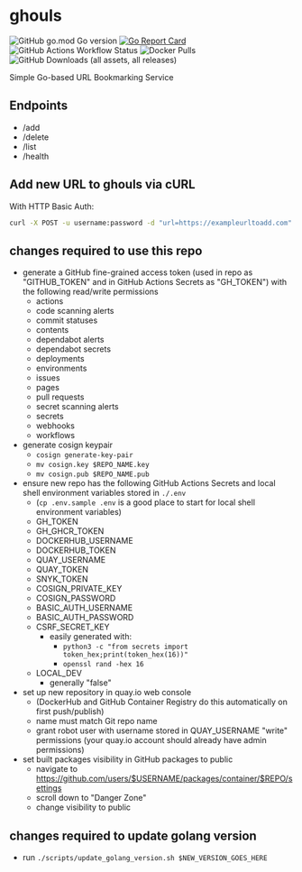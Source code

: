 # ghouls

![GitHub go.mod Go version](https://img.shields.io/github/go-mod/go-version/toozej/ghouls)
[![Go Report Card](https://goreportcard.com/badge/github.com/toozej/ghouls)](https://goreportcard.com/report/github.com/toozej/ghouls)
![GitHub Actions Workflow Status](https://img.shields.io/github/actions/workflow/status/toozej/ghouls/cicd.yaml)
![Docker Pulls](https://img.shields.io/docker/pulls/toozej/ghouls)
![GitHub Downloads (all assets, all releases)](https://img.shields.io/github/downloads/toozej/ghouls/total)

Simple Go-based URL Bookmarking Service

## Endpoints
- /add
- /delete
- /list
- /health

## Add new URL to ghouls via cURL
With HTTP Basic Auth:
```bash
curl -X POST -u username:password -d "url=https://exampleurltoadd.com" http://ghouls-hostname-here/add
```

## changes required to use this repo
- generate a GitHub fine-grained access token (used in repo as "GITHUB_TOKEN" and in GitHub Actions Secrets as "GH_TOKEN") with the following read/write permissions
    - actions
    - code scanning alerts
    - commit statuses
    - contents
    - dependabot alerts
    - dependabot secrets
    - deployments
    - environments
    - issues
    - pages
    - pull requests
    - secret scanning alerts
    - secrets
    - webhooks
    - workflows
- generate cosign keypair
    - `cosign generate-key-pair`
    - `mv cosign.key $REPO_NAME.key`
    - `mv cosign.pub $REPO_NAME.pub`
- ensure new repo has the following GitHub Actions Secrets and local shell environment variables stored in `./.env`
    - (`cp .env.sample .env` is a good place to start for local shell environment variables)
    - GH_TOKEN
    - GH_GHCR_TOKEN
    - DOCKERHUB_USERNAME
    - DOCKERHUB_TOKEN
    - QUAY_USERNAME
    - QUAY_TOKEN
    - SNYK_TOKEN
    - COSIGN_PRIVATE_KEY
    - COSIGN_PASSWORD
    - BASIC_AUTH_USERNAME
    - BASIC_AUTH_PASSWORD
    - CSRF_SECRET_KEY
        - easily generated with:
            - `python3 -c "from secrets import token_hex;print(token_hex(16))"`
            - `openssl rand -hex 16`
    - LOCAL_DEV
        - generally "false"
- set up new repository in quay.io web console
    - (DockerHub and GitHub Container Registry do this automatically on first push/publish)
    - name must match Git repo name
    - grant robot user with username stored in QUAY_USERNAME "write" permissions (your quay.io account should already have admin permissions)
- set built packages visibility in GitHub packages to public
    - navigate to https://github.com/users/$USERNAME/packages/container/$REPO/settings
    - scroll down to "Danger Zone"
    - change visibility to public

## changes required to update golang version
- run `./scripts/update_golang_version.sh $NEW_VERSION_GOES_HERE`
